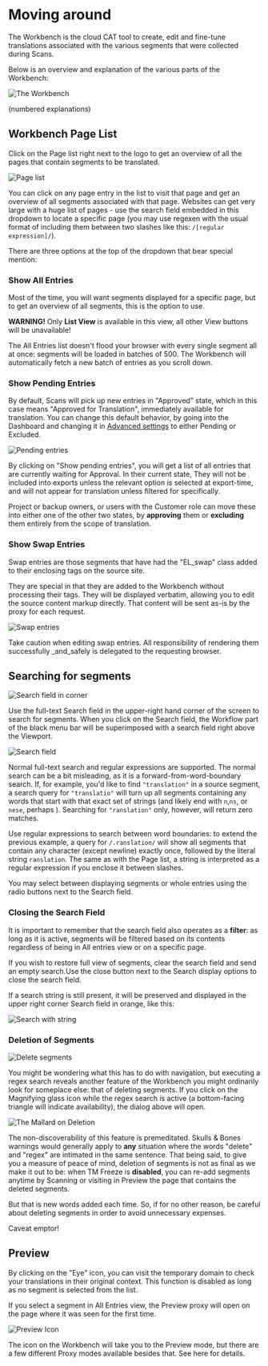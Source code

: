 # Moving around

The Workbench is the cloud CAT tool to create, edit and fine-tune
translations associated with the various segments that were collected
during Scans.

Below is an overview and explanation of the various parts of the Workbench:

![The Workbench](/img/workbench/full_screen.png)

(numbered explanations)

## Workbench Page List

Click on the Page list right next to the logo to get an overview of
all the pages that contain segments to be translated.

![Page list](/img/workbench/pagelist)

You can click on any page entry in the list to visit that page and get
an overview of all segments associated with that page. Websites can
get very large with a huge list of pages - use the search field
embedded in this dropdown to locate a specific page (you may use
regexen with the usual format of including them between two slashes
like this: `/[regular expression]/`).

There are three options at the top of the dropdown that bear special
mention:

### Show All Entries

Most of the time, you will want segments displayed for a specific
page, but to get an overview of all segments, this is the option to
use.

**WARNING!** Only **List View** is available in this view, all other
View buttons will be unavailable!

The All Entries list doesn't flood your browser with every single
segment all at once: segments will be loaded in batches of 500. The
Workbench will automatically fetch a new batch of entries as you
scroll down.

### Show Pending Entries

By default, Scans will pick up new entries in "Approved" state, which
in this case means "Approved for Translation", immediately available
for translation. You can change this default behavior, by going into
the Dashboard and changing it in <a
href="/dashboard/menu/dashboard.html#advanced-settings">Advanced
settings</a> to either Pending or Excluded.

![Pending entries](/img/workbench/pending_entry.png)

By clicking on "Show pending entries", you will get a list of all
entries that are currently waiting for Approval. In their current
state, They will not be included into exports unless the relevant
option is selected at export-time, and will not appear for translation
unless filtered for specifically.

Project or backup owners, or users with the Customer role can move
these into either one of the other two states, by **approving** them
or **excluding** them entirely from the scope of translation.

### Show Swap Entries

Swap entries are those segments that have had the "EL_swap" class
added to their enclosing tags on the source site.

They are special in that they are added to the Workbench without
processing their tags. They will be displayed verbatim, allowing you
to edit the source content markup directly. That content will be sent
as-is by the proxy for each request.

![Swap entries](/img/workbench/swap_entry.png)

Take caution when editing swap entries. All responsibility of
rendering them successfully _and_safely is delegated to the requesting
browser.

## Searching for segments

![Search field in corner](/img/workbench/search.png)

Use the full-text Search field in the upper-right hand corner of the
screen to search for segments. When you click on the Search field, the
Workflow part of the black menu bar will be superimposed with a search
field right above the Viewport.

![Search field](/img/workbench/active_search.png)

Normal full-text search and regular expressions are supported. The
normal search can be a bit misleading, as it is a
forward-from-word-boundary search. If, for example, you'd like to find
`"translation"` in a source segment, a search query for `"translatio"`
will turn up all segments containing any words that start with that
exact set of strings (and likely end with `n`,`ns`, or `nese`, perhaps
). Searching for `"ranslation"` only, however, will return zero
matches.

Use regular expressions to search between word boundaries: to extend
the previous example, a query for `/.ranslation/` will show all
segments that contain any character (except newline) exactly once,
followed by the literal string `ranslation`. The same as with the Page
list, a string is interpreted as a regular expression if you enclose
it between slashes.

You may select between displaying segments or whole entries using the
radio buttons next to the Search field.

### Closing the Search Field

It is important to remember that the search field also operates as a
**filter**: as long as it is active, segments will be filtered based
on its contents regardless of being in All entries view or on a
specific page. 

If you wish to restore full view of segments, clear the search field
and send an empty search.Use the close button next to the Search
display options to close the search field.

If a search string is still present, it will be preserved and
displayed in the upper right corner Search field in orange, like this:

![Search with string](/img/workbench/search_orange.png)

### Deletion of Segments

![Delete segments](/img/workbench/segment_delete_dialog.png)

You might be wondering what this has to do with navigation, but
executing a regex search reveals another feature of the Workbench you
might ordinarily look for someplace else: that of deleting
segments. If you click on the Magnifying glass icon while the regex
search is active (a bottom-facing triangle will indicate
availability), the dialog above will open.

![The Mallard on Deletion](/img/misc/mallard_delete.png)

The non-discoverability of this feature is premeditated. Skulls &
Bones warnings would generally apply to **any** situation where the
words "delete" and "regex" are intimated in the same sentence. That
being said, to give you a measure of peace of mind, deletion of
segments is not as final as we make it out to be: when TM Freeze is
**disabled**, you can re-add segments anytime by Scanning or visiting
in Preview the page that contains the deleted segments.

But that is new words added each time. So, if for no other reason, be
careful about deleting segments in order to avoid unnecessary
expenses.

Caveat emptor!

## Preview

By clicking on the "Eye" icon, you can visit the temporary domain to
check your translations in their original context. This function is
disabled as long as no segment is selected from the list.

If you select a segment in All Entries view, the Preview proxy will
open on the page where it was seen for the first time.

![Preview Icon](/img/workbench/preview_eye_icon.png)

The icon on the Workbench will take you to the Preview mode, but there
are a few different Proxy modes available besides that. See here for
details.
